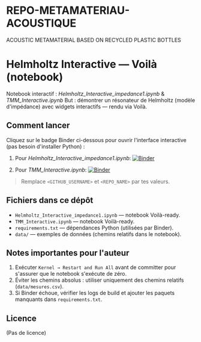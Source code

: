 # REPO-METAMATERIAU-ACOUSTIQUE
ACOUSTIC METAMATERIAL BASED ON RECYCLED PLASTIC BOTTLES

# Helmholtz Interactive — Voilà (notebook)

Notebook interactif : *Helmholtz_Interactive_impedance1.ipynb* & *TMM_Interactive.ipynb*
But : démontrer un résonateur de Helmholtz (modèle d'impédance) avec widgets interactifs — rendu via Voilà.

## Comment lancer 
Cliquez sur le badge Binder ci-dessous pour ouvrir l'interface interactive (pas besoin d'installer Python) :

1) Pour *Helmholtz_Interactive_impedance1.ipynb*: 
[![Binder](https://mybinder.org/badge_logo.svg)](https://mybinder.org/v2/gh/<GITHUB_USERNAME>/<REPO_NAME>/main?urlpath=voila/render/Helmholtz_Interactive_impedance1.ipynb)

2) Pour *TMM_Interactive.ipynb*: 
[![Binder](https://mybinder.org/badge_logo.svg)](https://mybinder.org/v2/gh/<GITHUB_USERNAME>/<REPO_NAME>/main?urlpath=voila/render/Helmholtz_Interactive_impedance1.ipynb)


> Remplace `<GITHUB_USERNAME>` et `<REPO_NAME>` par tes valeurs.

## Fichiers dans ce dépôt
- `Helmholtz_Interactive_impedance1.ipynb` — notebook Voilà-ready.
- `TMM_Interactive.ipynb` — notebook Voilà-ready.
- `requirements.txt` — dépendances Python (utilisées par Binder).
- `data/` — exemples de données (chemins relatifs dans le notebook).

## Notes importantes pour l'auteur
1. Exécuter `Kernel → Restart and Run All` avant de committer pour s'assurer que le notebook s'exécute de zéro.  
2. Éviter les chemins absolus : utiliser uniquement des chemins relatifs (`data/mesures.csv`).  
3. Si Binder échoue, vérifier les logs de build et ajouter les paquets manquants dans `requirements.txt`.

## Licence
(Pas de licence)
